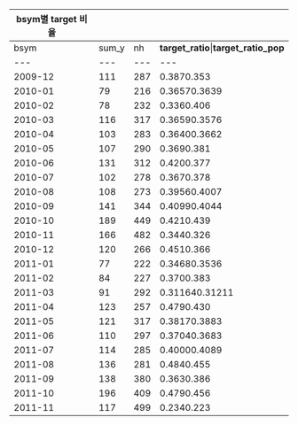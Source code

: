  

|bsym별 target 비율|   |   |   |
|---|---|---|---|
|bsym|sum_y|nh|**target_ratio**\|**target_ratio_pop**|
|---|---|---|---|
|2009-12|111|287|0.3870.353|
|2010-01|79|216|0.36570.3639|
|2010-02|78|232|0.3360.406|
|2010-03|116|317|0.36590.3576|
|2010-04|103|283|0.36400.3662|
|2010-05|107|290|0.3690.381|
|2010-06|131|312|0.4200.377|
|2010-07|102|278|0.3670.378|
|2010-08|108|273|0.39560.4007|
|2010-09|141|344|0.40990.4044|
|2010-10|189|449|0.4210.439|
|2010-11|166|482|0.3440.326|
|2010-12|120|266|0.4510.366|
|2011-01|77|222|0.34680.3536|
|2011-02|84|227|0.3700.383|
|2011-03|91|292|0.311640.31211|
|2011-04|123|257|0.4790.430|
|2011-05|121|317|0.38170.3883|
|2011-06|110|297|0.37040.3683|
|2011-07|114|285|0.40000.4089|
|2011-08|136|281|0.4840.455|
|2011-09|138|380|0.3630.386|
|2011-10|196|409|0.4790.456|
|2011-11|117|499|0.2340.223|